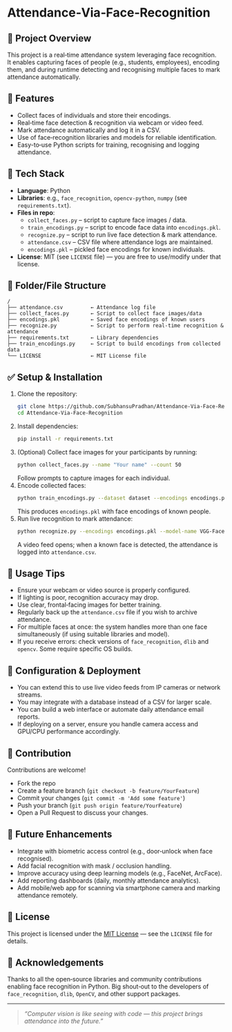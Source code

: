 # Attendance‑Via‑Face‑Recognition

## 🚀 Project Overview  
This project is a real‑time attendance system leveraging face recognition.  
It enables capturing faces of people (e.g., students, employees), encoding them, and during runtime detecting and recognising multiple faces to mark attendance automatically.

## 🎯 Features  
- Collect faces of individuals and store their encodings.  
- Real‑time face detection & recognition via webcam or video feed.  
- Mark attendance automatically and log it in a CSV.  
- Use of face‑recognition libraries and models for reliable identification.  
- Easy-to‑use Python scripts for training, recognising and logging attendance.

## 🧰 Tech Stack  
- **Language**: Python  
- **Libraries**: e.g., `face_recognition`, `opencv‑python`, `numpy` (see `requirements.txt`).  
- **Files in repo**:  
  - `collect_faces.py` – script to capture face images / data.  
  - `train_encodings.py` – script to encode face data into `encodings.pkl`.  
  - `recognize.py` – script to run live face detection & mark attendance.  
  - `attendance.csv` – CSV file where attendance logs are maintained.  
  - `encodings.pkl` – pickled face encodings for known individuals.  
- **License**: MIT (see `LICENSE` file) — you are free to use/modify under that license.

## 📁 Folder/File Structure  
```
/
├── attendance.csv         ← Attendance log file  
├── collect_faces.py       ← Script to collect face images/data  
├── encodings.pkl          ← Saved face encodings of known users  
├── recognize.py           ← Script to perform real‑time recognition & attendance  
├── requirements.txt       ← Library dependencies  
├── train_encodings.py     ← Script to build encodings from collected data  
└── LICENSE                ← MIT License file  
```

## ✅ Setup & Installation  
1. Clone the repository:  
   ```bash
   git clone https://github.com/SubhansuPradhan/Attendance‑Via‑Face‑Recognition.git
   cd Attendance‑Via‑Face‑Recognition
   ```  
2. Install dependencies:  
   ```bash
   pip install -r requirements.txt
   ```  
3. (Optional) Collect face images for your participants by running:  
   ```bash
   python collect_faces.py --name "Your name" --count 50
   ```  
   Follow prompts to capture images for each individual.  
4. Encode collected faces:  
   ```bash
   python train_encodings.py --dataset dataset --encodings encodings.pkl --model-name VGG-Face
   ```  
   This produces `encodings.pkl` with face encodings of known people.  
5. Run live recognition to mark attendance:  
   ```bash
   python recognize.py --encodings encodings.pkl --model-name VGG-Face --tolerance 25 --scale 0.5 --output attendance.csv --detector-backend opencv
   ```  
   A video feed opens; when a known face is detected, the attendance is logged into `attendance.csv`.

## 🧪 Usage Tips  
- Ensure your webcam or video source is properly configured.  
- If lighting is poor, recognition accuracy may drop.  
- Use clear, frontal‑facing images for better training.  
- Regularly back up the `attendance.csv` file if you wish to archive attendance.  
- For multiple faces at once: the system handles more than one face simultaneously (if using suitable libraries and model).  
- If you receive errors: check versions of `face_recognition`, `dlib` and `opencv`. Some require specific OS builds.

## 🔧 Configuration & Deployment  
- You can extend this to use live video feeds from IP cameras or network streams.  
- You may integrate with a database instead of a CSV for larger scale.  
- You can build a web interface or automate daily attendance email reports.  
- If deploying on a server, ensure you handle camera access and GPU/CPU performance accordingly.

## 👥 Contribution  
Contributions are welcome!  
- Fork the repo  
- Create a feature branch (`git checkout -b feature/YourFeature`)  
- Commit your changes (`git commit -m 'Add some feature'`)  
- Push your branch (`git push origin feature/YourFeature`)  
- Open a Pull Request to discuss your changes.

## 📝 Future Enhancements  
- Integrate with biometric access control (e.g., door‑unlock when face recognised).  
- Add facial recognition with mask / occlusion handling.  
- Improve accuracy using deep learning models (e.g., FaceNet, ArcFace).  
- Add reporting dashboards (daily, monthly attendance analytics).  
- Add mobile/web app for scanning via smartphone camera and marking attendance remotely.

## 📄 License  
This project is licensed under the [MIT License](LICENSE) — see the `LICENSE` file for details.

## 🙏 Acknowledgements  
Thanks to all the open‑source libraries and community contributions enabling face recognition in Python. Big shout‑out to the developers of `face_recognition`, `dlib`, `OpenCV`, and other support packages.

---

> _“Computer vision is like seeing with code — this project brings attendance into the future.”_
